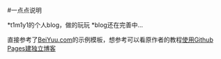 #一点点说明

*t1m1y1的个人blog，做的玩玩
*blog还在完善中...

直接参考了[BeiYuu.com](http://beiyuu.com)的示例模板，想参考可以看原作者的教程[使用Github Pages建独立博客](http://beiyuu.com/github-pages)


